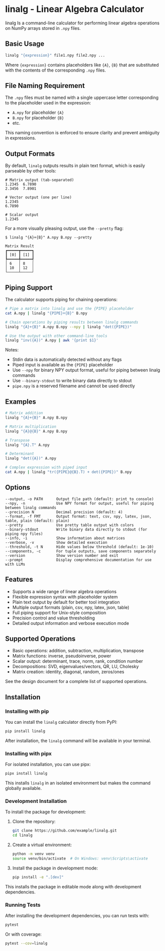 # linalg - Linear Algebra Calculator

linalg Is a command-line calculator for performing linear algebra operations on NumPy arrays stored in `.npy` files.

## Basic Usage

```bash
linalg "{expression}" file1.npy file2.npy ...
```

Where `{expression}` contains placeholders like `{A}`, `{B}` that are substituted with the contents of the corresponding `.npy` files.

## File Naming Requirement

The `.npy` files must be named with a single uppercase letter corresponding to the placeholder used in the expression:
- `A.npy` for placeholder `{A}`
- `B.npy` for placeholder `{B}`
- etc.

This naming convention is enforced to ensure clarity and prevent ambiguity in expressions.

## Output Formats

By default, `linalg` outputs results in plain text format, which is easily parseable by other tools:

```
# Matrix output (tab-separated)
1.2345  6.7890
2.3456  7.8901

# Vector output (one per line)
1.2345
6.7890

# Scalar output
1.2345
```

For a more visually pleasing output, use the `--pretty` flag:

```
$ linalg "{A}+{B}" A.npy B.npy --pretty

Matrix Result
┏━━━━━┳━━━━━┓
┃ [0] ┃ [1] ┃
┡━━━━━╇━━━━━┩
│ 6   │ 8   │
│ 10  │ 12  │
└─────┴─────┘
```

## Piping Support

The calculator supports piping for chaining operations:

```bash
# Pipe a matrix into linalg and use the {PIPE} placeholder
cat A.npy | linalg "{PIPE}+{B}" B.npy

# Chain operations by piping results between linalg commands
linalg "{A}+{B}" A.npy B.npy --npy | linalg "det({PIPE})"

# Use the output with other command-line tools
linalg "inv({A})" A.npy | awk '{print $1}'
```

Notes:
- Stdin data is automatically detected without any flags
- Piped input is available as the `{PIPE}` placeholder
- Use `--npy` for binary NPY output format, useful for piping between linalg commands
- Use `--binary-stdout` to write binary data directly to stdout
- `pipe.npy` is a reserved filename and cannot be used directly

## Examples

```bash
# Matrix addition
linalg "{A}+{B}" A.npy B.npy

# Matrix multiplication
linalg "{A}@{B}" A.npy B.npy

# Transpose
linalg "{A}.T" A.npy

# Determinant
linalg "det({A})" A.npy

# Complex expression with piped input
cat A.npy | linalg "tr({PIPE}@{B}.T) + det({PIPE})" B.npy
```

## Options

```
--output, -o PATH      Output file path (default: print to console)
--npy, -n              Use NPY format for output, useful for piping between linalg commands
--precision N          Decimal precision (default: 4)
--format, -f FMT       Output format: text, csv, npy, latex, json, table, plain (default: plain)
--pretty               Use pretty table output with colors
--binary-stdout        Write binary data directly to stdout (for piping npy files)
--info, -i             Show information about matrices
--verbose, -v          Show detailed execution
--threshold, -t N      Hide values below threshold (default: 1e-10)
--components, -c       For tuple outputs, save components separately
--version              Show version number and exit
--prompt               Display comprehensive documentation for use with LLMs
```

## Features

- Supports a wide range of linear algebra operations
- Flexible expression syntax with placeholder system
- Plain text output by default for better tool integration
- Multiple output formats (plain, csv, npy, latex, json, table)
- Full piping support for Unix-style composition
- Precision control and value thresholding
- Detailed output information and verbose execution mode

## Supported Operations

- Basic operations: addition, subtraction, multiplication, transpose
- Matrix functions: inverse, pseudoinverse, power
- Scalar output: determinant, trace, norm, rank, condition number
- Decompositions: SVD, eigenvalues/vectors, QR, LU, Cholesky
- Matrix creation: identity, diagonal, random, zeros/ones

See the design document for a complete list of supported operations.

## Installation

### Installing with pip

You can install the `linalg` calculator directly from PyPI:

```bash
pip install linalg
```

After installation, the `linalg` command will be available in your terminal.

### Installing with pipx

For isolated installation, you can use pipx:

```bash
pipx install linalg
```

This installs `linalg` in an isolated environment but makes the command globally available.

### Development Installation

To install the package for development:

1. Clone the repository:
   ```bash
   git clone https://github.com/example/linalg.git
   cd linalg
   ```

2. Create a virtual environment:
   ```bash
   python -m venv venv
   source venv/bin/activate  # On Windows: venv\Scripts\activate
   ```

3. Install the package in development mode:
   ```bash
   pip install -e ".[dev]"
   ```

This installs the package in editable mode along with development dependencies.

### Running Tests

After installing the development dependencies, you can run tests with:

```bash
pytest
```

Or with coverage:

```bash
pytest --cov=linalg
```